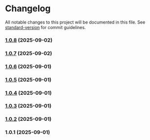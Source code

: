 # Changelog

All notable changes to this project will be documented in this file. See [standard-version](https://github.com/conventional-changelog/standard-version) for commit guidelines.

### [1.0.8](https://github.com/VPNGenie/telegram-core/compare/v1.0.7...v1.0.8) (2025-09-02)

### [1.0.7](https://github.com/VPNGenie/telegram-core/compare/v1.0.6...v1.0.7) (2025-09-02)

### [1.0.6](https://github.com/VPNGenie/telegram-core/compare/v1.0.5...v1.0.6) (2025-09-01)

### [1.0.5](https://github.com/VPNGenie/telegram-core/compare/v1.0.4...v1.0.5) (2025-09-01)

### [1.0.4](https://github.com/VPNGenie/telegram-core/compare/v1.0.3...v1.0.4) (2025-09-01)

### [1.0.3](https://github.com/VPNGenie/telegram-core/compare/v1.0.2...v1.0.3) (2025-09-01)

### [1.0.2](https://github.com/VPNGenie/telegram-core/compare/v1.0.1...v1.0.2) (2025-09-01)

### 1.0.1 (2025-09-01)
